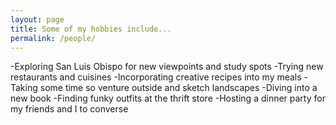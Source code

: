 ```yaml
---
layout: page
title: Some of my hobbies include...
permalink: /people/
---
```


-Exploring San Luis Obispo for new viewpoints and study spots
-Trying new restaurants and cuisines 
-Incorporating creative recipes into my meals
-Taking some time so venture outside and sketch landscapes
-Diving into a new book
-Finding funky outfits at the thrift store
-Hosting a dinner party for my friends and I to converse

